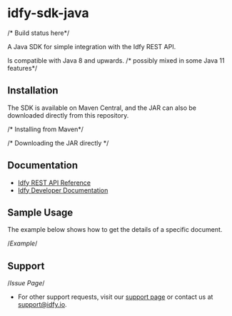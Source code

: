# idfy-sdk-java
/* Build status here*/

A Java SDK for simple integration with the Idfy REST API.

Is compatible with Java 8 and upwards. /* possibly mixed in some Java 11 features*/

## Installation
The SDK is available on Maven Central, and the JAR can also be downloaded directly from this repository.

/* Installing from Maven*/

/* Downloading the JAR directly */

## Documentation
- [Idfy REST API Reference](https://developer.idfy.io/api)
- [Idfy Developer Documentation](https://docs.idfy.io)

## Sample Usage
The example below shows how to get the details of a specific document.

/*Example*/

## Support
/*Issue Page*/
- For other support requests, visit our [support page](https://support.idfy.io) or contact us at [support@idfy.io](mailto:support@idfy.io).

